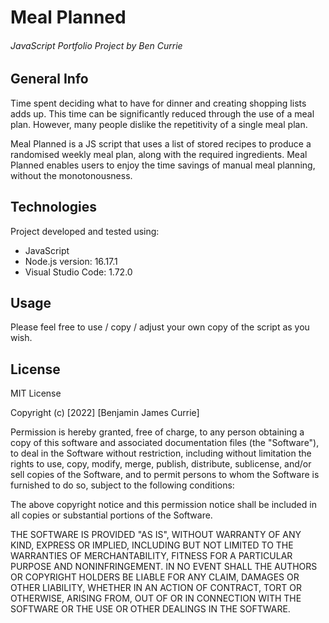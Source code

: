 # Meal Planned
###### JavaScript Portfolio Project by Ben Currie


## General Info
Time spent deciding what to have for dinner and creating shopping lists adds up. This time can be significantly reduced through the use of a meal plan. However, many people dislike the repetitivity of a single meal plan.

Meal Planned is a JS script that uses a list of stored recipes to produce a randomised weekly meal plan, along with the required ingredients. Meal Planned enables users to enjoy the time savings of manual meal planning, without the monotonousness.


## Technologies
Project developed and tested using:
* JavaScript
* Node.js version: 16.17.1
* Visual Studio Code: 1.72.0


## Usage
Please feel free to use / copy / adjust your own copy of the script as you wish.

## License
MIT License

Copyright (c) [2022] [Benjamin James Currie]

Permission is hereby granted, free of charge, to any person obtaining a copy
of this software and associated documentation files (the "Software"), to deal
in the Software without restriction, including without limitation the rights
to use, copy, modify, merge, publish, distribute, sublicense, and/or sell
copies of the Software, and to permit persons to whom the Software is
furnished to do so, subject to the following conditions:

The above copyright notice and this permission notice shall be included in all
copies or substantial portions of the Software.

THE SOFTWARE IS PROVIDED "AS IS", WITHOUT WARRANTY OF ANY KIND, EXPRESS OR
IMPLIED, INCLUDING BUT NOT LIMITED TO THE WARRANTIES OF MERCHANTABILITY,
FITNESS FOR A PARTICULAR PURPOSE AND NONINFRINGEMENT. IN NO EVENT SHALL THE
AUTHORS OR COPYRIGHT HOLDERS BE LIABLE FOR ANY CLAIM, DAMAGES OR OTHER
LIABILITY, WHETHER IN AN ACTION OF CONTRACT, TORT OR OTHERWISE, ARISING FROM,
OUT OF OR IN CONNECTION WITH THE SOFTWARE OR THE USE OR OTHER DEALINGS IN THE
SOFTWARE.
